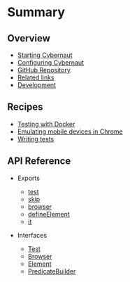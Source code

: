 # Summary

## Overview

* [Starting Cybernaut](docs/overview/starting-cybernaut.md)
* [Configuring Cybernaut](docs/overview/configuring-cybernaut.md)
* [GitHub Repository][github-cybernaut]
* [Related links](docs/overview/related-links.md)
* [Development](docs/overview/development.md)

## Recipes

* [Testing with Docker](docs/recipes/testing-with-docker.md)
* [Emulating mobile devices in Chrome](docs/recipes/emulating-mobile-devices-in-chrome.md)
* [Writing tests](docs/recipes/writing-tests.md)

## API Reference

* Exports
  * [test](docs/api-reference/exports/test.md)
  * [skip](docs/api-reference/exports/skip.md)
  * [browser](docs/api-reference/exports/browser.md)
  * [defineElement](docs/api-reference/exports/define-element.md)
  * [it](docs/api-reference/exports/it.md)

* Interfaces
  * [Test](docs/api-reference/interfaces/test.md)
  * [Browser](docs/api-reference/interfaces/browser.md)
  * [Element](docs/api-reference/interfaces/element.md)
  * [PredicateBuilder](docs/api-reference/interfaces/predicate-builder.md)

[github-cybernaut]: https://github.com/clebert/cybernaut
